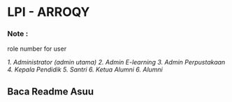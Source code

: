# LPI - ARROQY

### Note :
role number for user

*1. Administrator (admin utama)*
*2. Admin E-learning*
*3. Admin Perpustakaan*
*4. Kepala Pendidik*
*5. Santri*
*6. Ketua Alumni*
*6. Alumni*


## Baca Readme Asuu